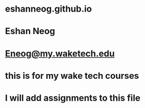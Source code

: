 # eshanneog.github.io
# Eshan Neog
# Eneog@my.waketech.edu
# this is for my wake tech courses
# I will add assignments to this file
